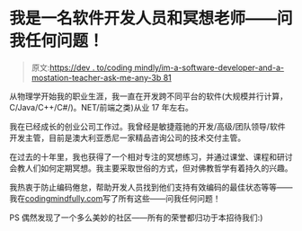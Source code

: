# 我是一名软件开发人员和冥想老师——问我任何问题！

> 原文:[https://dev . to/coding mindly/im-a-software-developer-and-a-mostation-teacher-ask-me-any-3b 81](https://dev.to/codingmindfully/im-a-software-developer-and-a-meditation-teacher---ask-me-anything-3b81)

从物理学开始我的职业生涯，我一直在开发跨不同平台的软件(大规模并行计算，C/Java/C++/C#/)。NET/前端之类)从业 17 年左右。

我在已经成长的创业公司工作过。我曾经是敏捷蔻驰的开发/高级/团队领导/软件开发主管，目前是澳大利亚悉尼一家精品咨询公司的技术交付主管。

在过去的十年里，我也获得了一个相对专注的冥想练习，并通过课堂、课程和研讨会教人们如何定期冥想。我主要采取世俗的方式，但对佛教哲学有着持久的兴趣。

我热衷于防止编码倦怠，帮助开发人员找到他们支持有效编码的最佳状态等等——我在[codingmindfully.com](http://www.codingmindfully.com)写了所有这些——问我任何问题！

PS 偶然发现了一个多么美妙的社区——所有的荣誉都归功于本招待我们:)